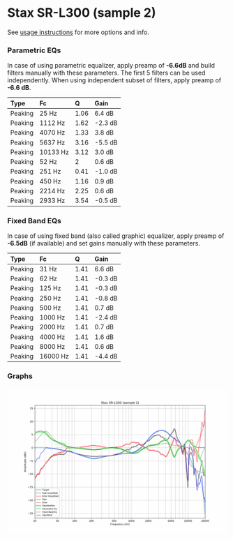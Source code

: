 # Stax SR-L300 (sample 2)
See [usage instructions](https://github.com/jaakkopasanen/AutoEq#usage) for more options and info.

### Parametric EQs
In case of using parametric equalizer, apply preamp of **-6.6dB** and build filters manually
with these parameters. The first 5 filters can be used independently.
When using independent subset of filters, apply preamp of **-6.6 dB**.

| Type    | Fc       |    Q | Gain    |
|:--------|:---------|:-----|:--------|
| Peaking | 25 Hz    | 1.06 | 6.4 dB  |
| Peaking | 1112 Hz  | 1.62 | -2.3 dB |
| Peaking | 4070 Hz  | 1.33 | 3.8 dB  |
| Peaking | 5637 Hz  | 3.16 | -5.5 dB |
| Peaking | 10133 Hz | 3.12 | 3.0 dB  |
| Peaking | 52 Hz    | 2    | 0.6 dB  |
| Peaking | 251 Hz   | 0.41 | -1.0 dB |
| Peaking | 450 Hz   | 1.16 | 0.9 dB  |
| Peaking | 2214 Hz  | 2.25 | 0.6 dB  |
| Peaking | 2933 Hz  | 3.54 | -0.5 dB |

### Fixed Band EQs
In case of using fixed band (also called graphic) equalizer, apply preamp of **-6.5dB**
(if available) and set gains manually with these parameters.

| Type    | Fc       |    Q | Gain    |
|:--------|:---------|:-----|:--------|
| Peaking | 31 Hz    | 1.41 | 6.6 dB  |
| Peaking | 62 Hz    | 1.41 | -0.3 dB |
| Peaking | 125 Hz   | 1.41 | -0.3 dB |
| Peaking | 250 Hz   | 1.41 | -0.8 dB |
| Peaking | 500 Hz   | 1.41 | 0.7 dB  |
| Peaking | 1000 Hz  | 1.41 | -2.4 dB |
| Peaking | 2000 Hz  | 1.41 | 0.7 dB  |
| Peaking | 4000 Hz  | 1.41 | 1.6 dB  |
| Peaking | 8000 Hz  | 1.41 | 0.6 dB  |
| Peaking | 16000 Hz | 1.41 | -4.4 dB |

### Graphs
![](./Stax%20SR-L300%20(sample%202).png)